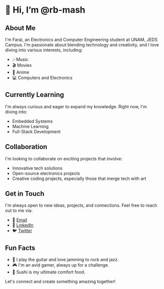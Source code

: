 # 👋 Hi, I’m @rb-mash

## About Me

I'm Farai, an Electronics and Computer Engineering student at UNAM, JEDS Campus. I'm passionate about blending technology and creativity, and I love diving into various interests, including:

- 🎶 Music
- 🎬 Movies
- 🌟 Anime
- 💻 Computers and Electronics

## Currently Learning

I'm always curious and eager to expand my knowledge. Right now, I'm diving into:

- Embedded Systems
- Machine Learning
- Full-Stack Development

## Collaboration

I'm looking to collaborate on exciting projects that involve:

- Innovative tech solutions
- Open-source electronics projects
- Creative coding projects, especially those that merge tech with art

## Get in Touch

I'm always open to new ideas, projects, and connections. Feel free to reach out to me via:

- 📧 [Email](faraimasho@gmail.com)
- 💬 [LinkedIn](https://www.linkedin.com/in/your-linkedin-profile)
- 🐦 [Twitter](https://twitter.com/your-twitter-handle)

## Fun Facts

- 🎸 I play the guitar and love jamming to rock and jazz.
- 🎮 I'm an avid gamer, always up for a challenge.
- 🍣 Sushi is my ultimate comfort food.

Let's connect and create something amazing together!
